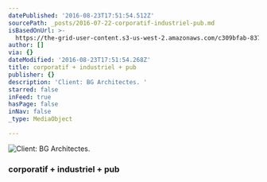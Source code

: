 ```yaml
---
datePublished: '2016-08-23T17:51:54.512Z'
sourcePath: _posts/2016-07-22-corporatif-industriel-pub.md
isBasedOnUrl: >-
  https://the-grid-user-content.s3-us-west-2.amazonaws.com/c309bfab-8370-419d-ac13-7b0aea9896c5.jpg
author: []
via: {}
dateModified: '2016-08-23T17:51:54.268Z'
title: corporatif + industriel + pub
publisher: {}
description: 'Client: BG Architectes. '
starred: false
inFeed: true
hasPage: false
inNav: false
_type: MediaObject

---
```

![Client: BG Architectes. ](https://the-grid-user-content.s3-us-west-2.amazonaws.com/c309bfab-8370-419d-ac13-7b0aea9896c5.jpg)

### corporatif + industriel + pub